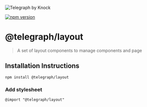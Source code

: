 ![Telegraph by Knock](https://github.com/knocklabs/telegraph/assets/29106675/9b5022e3-b02c-4582-ba57-3d6171e45e44)

[![npm version](https://img.shields.io/npm/v/@telegraph/layout.svg)](https://www.npmjs.com/package/@telegraph/layout)

# @telegraph/layout
> A set of layout components to manage components and page

## Installation Instructions

```
npm install @telegraph/layout
```

### Add stylesheet
```
@import "@telegraph/layout"
```

